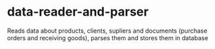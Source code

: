 # data-reader-and-parser
Reads data about products, clients, supliers and documents (purchase orders and receiving goods), parses them and stores them in database
